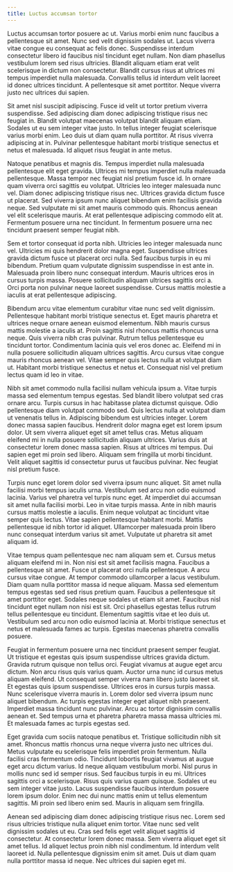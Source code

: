 ```yaml
---
title: Luctus accumsan tortor
---
```


Luctus accumsan tortor posuere ac ut. Varius morbi enim nunc faucibus a
pellentesque sit amet. Nunc sed velit dignissim sodales ut. Lacus viverra vitae
congue eu consequat ac felis donec. Suspendisse interdum consectetur libero id
faucibus nisl tincidunt eget nullam. Non diam phasellus vestibulum lorem sed
risus ultricies. Blandit aliquam etiam erat velit scelerisque in dictum non
consectetur. Blandit cursus risus at ultrices mi tempus imperdiet nulla
malesuada. Convallis tellus id interdum velit laoreet id donec ultrices
tincidunt. A pellentesque sit amet porttitor. Neque viverra justo nec ultrices
dui sapien.

Sit amet nisl suscipit adipiscing. Fusce id velit ut tortor pretium viverra
suspendisse. Sed adipiscing diam donec adipiscing tristique risus nec feugiat
in. Blandit volutpat maecenas volutpat blandit aliquam etiam. Sodales ut eu sem
integer vitae justo. In tellus integer feugiat scelerisque varius morbi
enim. Leo duis ut diam quam nulla porttitor. At risus viverra adipiscing at
in. Pulvinar pellentesque habitant morbi tristique senectus et netus et
malesuada. Id aliquet risus feugiat in ante metus.

Natoque penatibus et magnis dis. Tempus imperdiet nulla malesuada pellentesque
elit eget gravida. Ultrices mi tempus imperdiet nulla malesuada
pellentesque. Massa tempor nec feugiat nisl pretium fusce id. In ornare quam
viverra orci sagittis eu volutpat. Ultricies leo integer malesuada nunc
vel. Diam donec adipiscing tristique risus nec. Ultrices gravida dictum fusce ut
placerat. Sed viverra ipsum nunc aliquet bibendum enim facilisis gravida
neque. Sed vulputate mi sit amet mauris commodo quis. Rhoncus aenean vel elit
scelerisque mauris. At erat pellentesque adipiscing commodo elit at. Fermentum
posuere urna nec tincidunt. In fermentum posuere urna nec tincidunt praesent
semper feugiat nibh.

Sem et tortor consequat id porta nibh. Ultricies leo integer malesuada nunc
vel. Ultricies mi quis hendrerit dolor magna eget. Suspendisse ultrices gravida
dictum fusce ut placerat orci nulla. Sed faucibus turpis in eu mi
bibendum. Pretium quam vulputate dignissim suspendisse in est ante in. Malesuada
proin libero nunc consequat interdum. Mauris ultrices eros in cursus turpis
massa. Posuere sollicitudin aliquam ultrices sagittis orci a. Orci porta non
pulvinar neque laoreet suspendisse. Cursus mattis molestie a iaculis at erat
pellentesque adipiscing.

Bibendum arcu vitae elementum curabitur vitae nunc sed velit
dignissim. Pellentesque habitant morbi tristique senectus et. Eget mauris
pharetra et ultrices neque ornare aenean euismod elementum. Nibh mauris cursus
mattis molestie a iaculis at. Proin sagittis nisl rhoncus mattis rhoncus urna
neque. Quis viverra nibh cras pulvinar. Rutrum tellus pellentesque eu tincidunt
tortor. Condimentum lacinia quis vel eros donec ac. Eleifend mi in nulla posuere
sollicitudin aliquam ultrices sagittis. Arcu cursus vitae congue mauris rhoncus
aenean vel. Vitae semper quis lectus nulla at volutpat diam ut. Habitant morbi
tristique senectus et netus et. Consequat nisl vel pretium lectus quam id leo in
vitae.

Nibh sit amet commodo nulla facilisi nullam vehicula ipsum a. Vitae turpis massa
sed elementum tempus egestas. Sed blandit libero volutpat sed cras ornare
arcu. Turpis cursus in hac habitasse platea dictumst quisque. Odio pellentesque
diam volutpat commodo sed. Quis lectus nulla at volutpat diam ut venenatis
tellus in. Adipiscing bibendum est ultricies integer. Lorem donec massa sapien
faucibus. Hendrerit dolor magna eget est lorem ipsum dolor. Ut sem viverra
aliquet eget sit amet tellus cras. Metus aliquam eleifend mi in nulla posuere
sollicitudin aliquam ultrices. Varius duis at consectetur lorem donec massa
sapien. Risus at ultrices mi tempus. Dui sapien eget mi proin sed
libero. Aliquam sem fringilla ut morbi tincidunt. Velit aliquet sagittis id
consectetur purus ut faucibus pulvinar. Nec feugiat nisl pretium fusce.

Turpis nunc eget lorem dolor sed viverra ipsum nunc aliquet. Sit amet nulla
facilisi morbi tempus iaculis urna. Vestibulum sed arcu non odio euismod
lacinia. Varius vel pharetra vel turpis nunc eget. At imperdiet dui accumsan sit
amet nulla facilisi morbi. Leo in vitae turpis massa. Ante in nibh mauris cursus
mattis molestie a iaculis. Enim neque volutpat ac tincidunt vitae semper quis
lectus. Vitae sapien pellentesque habitant morbi. Mattis pellentesque id nibh
tortor id aliquet. Ullamcorper malesuada proin libero nunc consequat interdum
varius sit amet. Vulputate ut pharetra sit amet aliquam id.

Vitae tempus quam pellentesque nec nam aliquam sem et. Cursus metus aliquam
eleifend mi in. Non nisi est sit amet facilisis magna. Faucibus a pellentesque
sit amet. Fusce ut placerat orci nulla pellentesque. A arcu cursus vitae
congue. At tempor commodo ullamcorper a lacus vestibulum. Diam quam nulla
porttitor massa id neque aliquam. Massa sed elementum tempus egestas sed sed
risus pretium quam. Faucibus a pellentesque sit amet porttitor eget. Sodales
neque sodales ut etiam sit amet. Faucibus nisl tincidunt eget nullam non nisi
est sit. Orci phasellus egestas tellus rutrum tellus pellentesque eu
tincidunt. Elementum sagittis vitae et leo duis ut. Vestibulum sed arcu non odio
euismod lacinia at. Morbi tristique senectus et netus et malesuada fames ac
turpis. Egestas maecenas pharetra convallis posuere.

Feugiat in fermentum posuere urna nec tincidunt praesent semper feugiat. Ut
tristique et egestas quis ipsum suspendisse ultrices gravida dictum. Gravida
rutrum quisque non tellus orci. Feugiat vivamus at augue eget arcu dictum. Non
arcu risus quis varius quam. Auctor urna nunc id cursus metus aliquam
eleifend. Ut consequat semper viverra nam libero justo laoreet sit. Et egestas
quis ipsum suspendisse. Ultrices eros in cursus turpis massa. Nunc scelerisque
viverra mauris in. Lorem dolor sed viverra ipsum nunc aliquet bibendum. Ac
turpis egestas integer eget aliquet nibh praesent. Imperdiet massa tincidunt
nunc pulvinar. Arcu ac tortor dignissim convallis aenean et. Sed tempus urna et
pharetra pharetra massa massa ultricies mi. Et malesuada fames ac turpis egestas
sed.

Eget gravida cum sociis natoque penatibus et. Tristique sollicitudin nibh sit
amet. Rhoncus mattis rhoncus urna neque viverra justo nec ultrices dui. Metus
vulputate eu scelerisque felis imperdiet proin fermentum. Nulla facilisi cras
fermentum odio. Tincidunt lobortis feugiat vivamus at augue eget arcu dictum
varius. Id neque aliquam vestibulum morbi. Nisl purus in mollis nunc sed id
semper risus. Sed faucibus turpis in eu mi. Ultrices sagittis orci a
scelerisque. Risus quis varius quam quisque. Sodales ut eu sem integer vitae
justo. Lacus suspendisse faucibus interdum posuere lorem ipsum dolor. Enim nec
dui nunc mattis enim ut tellus elementum sagittis. Mi proin sed libero enim
sed. Mauris in aliquam sem fringilla.

Aenean sed adipiscing diam donec adipiscing tristique risus nec. Lorem sed risus
ultricies tristique nulla aliquet enim tortor. Vitae nunc sed velit dignissim
sodales ut eu. Cras sed felis eget velit aliquet sagittis id consectetur. At
consectetur lorem donec massa. Sem viverra aliquet eget sit amet tellus. Id
aliquet lectus proin nibh nisl condimentum. Id interdum velit laoreet id. Nulla
pellentesque dignissim enim sit amet. Duis ut diam quam nulla porttitor massa id
neque. Nec ultrices dui sapien eget mi.
